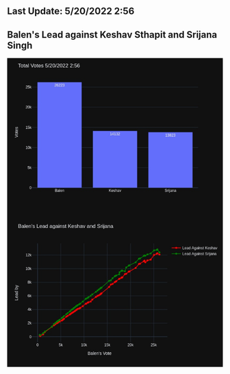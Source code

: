 ## Last Update: 5/20/2022 2:56

## Balen's Lead against Keshav Sthapit and Srijana Singh
![ScreenShot](final.jpg)

